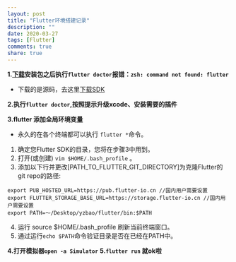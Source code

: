 ```yaml
---
layout: post
title: "Flutter环境搭建记录"
description: ""
date: 2020-03-27
tags: [Flutter]
comments: true
share: true
---
```



**1.[下载](https://github.com/flutter/flutter/releases)安装包之后执行`flutter doctor`报错：`zsh: command not found: flutter`**

*  下载的是源码，去这里[下载SDK](https://flutter.dev/docs/development/tools/sdk/releases?tab=macos#macos)


**2.执行`flutter doctor`,按照提示升级xcode、安装需要的插件**

**3.flutter 添加全局环境变量**

* 永久的在各个终端都可以执行 `flutter *`命令。
1. 确定您Flutter SDK的目录，您将在步骤3中用到。
2. 打开(或创建) `vim $HOME/.bash_profile` 。
3. 添加以下行并更改[PATH_TO_FLUTTER_GIT_DIRECTORY]为克隆Flutter的git repo的路径:
```
export PUB_HOSTED_URL=https://pub.flutter-io.cn //国内用户需要设置
export FLUTTER_STORAGE_BASE_URL=https://storage.flutter-io.cn //国内用户需要设置
export PATH=～/Desktop/yzbao/flutter/bin:$PATH
```
4. 运行 source $HOME/.bash_profile 刷新当前终端窗口。
5. 通过运行`echo $PATH`命令验证目录是否在已经在PATH中。



**4.打开模拟器`open -a Simulator`**
**5.`flutter run` 就ok啦**